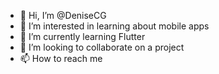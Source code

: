 - 👋 Hi, I’m @DeniseCG
- 👀 I’m interested in learning about mobile apps
- 🌱 I’m currently learning Flutter
- 💞️ I’m looking to collaborate on a project
- 📫 How to reach me 

<!---
DeniseCG/DeniseCG is a ✨ special ✨ repository because its `README.md` (this file) appears on your GitHub profile.
You can click the Preview link to take a look at your changes.
--->
